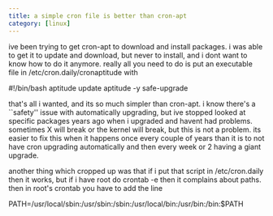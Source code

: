 ```yaml
---
title: a simple cron file is better than cron-apt
category: [linux]
---
```


ive been trying to get cron-apt to download and install packages. i was able to get it to update and download, but never to install, and i dont want to know how to do it anymore. really all you need to do is put an executable file in /etc/cron.daily/cronaptitude with

#!/bin/bash aptitude update aptitude -y safe-upgrade

that's all i wanted, and its so much simpler than cron-apt. i know there's a \`\`safety'' issue with automatically upgrading, but ive stopped looked at specific packages years ago when i upgraded and havent had problems. sometimes X will break or the kernel will break, but this is not a problem. its easier to fix this when it happens once every couple of years than it is to not have cron upgrading automatically and then every week or 2 having a giant upgrade.

another thing which cropped up was that if i put that script in /etc/cron.daily then it works, but if i have root do crontab -e then it complains about paths. then in root's crontab you have to add the line

PATH=/usr/local/sbin:/usr/sbin:/sbin:/usr/local/bin:/usr/bin:/bin:$PATH
